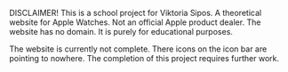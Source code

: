 DISCLAIMER!
This is a school project for Viktoria Sipos.
A theoretical website for Apple Watches. Not an official Apple product dealer. The website has no domain.
It is purely for educational purposes.



The website is currently not complete. There icons on the icon bar are pointing to nowhere. 
The completion of this project requires further work.

